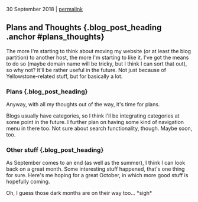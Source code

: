 <p class="date">30 September 2018 | <a href="<!-- PERMALINK -->" title="<!-- PERMALINKTITLE -->">permalink</a></p>

## Plans and Thoughts {.blog_post_heading .anchor #plans_thoughts}

The more I'm starting to think about moving my website (or at least the blog
partition) to another host, the more I'm starting to like it. I've got the means
to do so (maybe domain name will be tricky, but I think I can sort that out), so
why not? It'll be rather useful in the future. Not just because of Yellowstone-related
stuff, but for basically a lot.

### Plans {.blog_post_heading}

Anyway, with all my thoughts out of the way, it's time for plans.

Blogs usually have categories, so I think I'll be integrating categories at some
point in the future. I further plan on having some kind of navigation menu in
there too. Not sure about search functionality, though. Maybe soon, too.

### Other stuff {.blog_post_heading}

As September comes to an end (as well as the summer), I think I can look back on
a great month. Some interesting stuff happened, that's one thing for sure. Here's
me hoping for a great October, in which more good stuff is hopefully coming.

Oh, I guess those dark months are on their way too... \*sigh\*